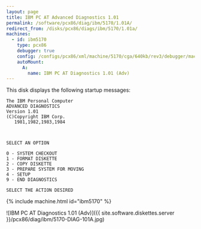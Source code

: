 ```yaml
---
layout: page
title: IBM PC AT Advanced Diagnostics 1.01
permalink: /software/pcx86/diag/ibm/5170/1.01A/
redirect_from: /disks/pcx86/diags/ibm/5170/1.01a/
machines:
  - id: ibm5170
    type: pcx86
    debugger: true
    config: /configs/pcx86/xml/machine/5170/cga/640kb/rev3/debugger/machine.xml
    autoMount:
      A:
        name: IBM PC AT Diagnostics 1.01 (Adv)
---
```


This disk displays the following startup messages:

    The IBM Personal Computer                                                       
    ADVANCED DIAGNOSTICS                                                            
    Version 1.01                                                                    
    (C)Copyright IBM Corp.                                                          
       1981,1982,1983,1984                                                          
                                                                                    
                                                                                    
                                                                                    
    SELECT AN OPTION                                                                
                                                                                    
    0 - SYSTEM CHECKOUT                                                             
    1 - FORMAT DISKETTE                                                             
    2 - COPY DISKETTE                                                               
    3 - PREPARE SYSTEM FOR MOVING                                                   
    4 - SETUP                                                                       
    9 - END DIAGNOSTICS                                                             
                                                                                    
    SELECT THE ACTION DESIRED                                                       

{% include machine.html id="ibm5170" %}

![IBM PC AT Diagnostics 1.01 (Adv)]({{ site.software.diskettes.server }}/pcx86/diag/ibm/5170-DIAG-101A.jpg)
